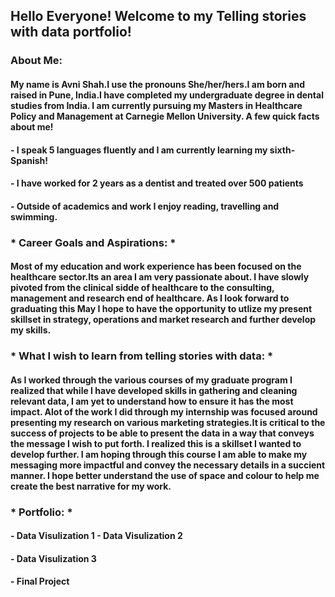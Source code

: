 <h2> Hello Everyone! Welcome to my Telling stories with data portfolio! </h2>

<h3> About Me: </h3> 

<h4> My name is Avni Shah.I use the pronouns She/her/hers.I am born and raised in Pune, India.I have completed my undergraduate degree in dental studies from India. I am currently pursuing my Masters in Healthcare Policy and Management at Carnegie Mellon University. A few quick facts about me! </h4>

<h4> - I speak 5 languages fluently and I am currently learning my sixth- Spanish! </h4>

<h4> - I have worked for 2 years as a dentist and treated over 500 patients </h4>

<h4> - Outside of academics and work I enjoy reading, travelling and swimming. </h4>

<h3> * Career Goals and Aspirations: * </h3>

<h4> Most of my education and work experience has been focused on the healthcare sector.Its an area I am very passionate about. I have slowly pivoted from the clinical sidde of healthcare to the consulting, management and research end of healthcare. As I look forward to graduating this May I hope to have the opportunity to utlize my present skillset in strategy, operations and market research and further develop my skills. </h4>

<h3> * What I wish to learn from telling stories with data: * </h3>

<h4> As I worked through the various courses of my graduate program I realized that while I have developed skills in gathering and cleaning relevant data, I am yet to understand how to ensure it has the most impact. Alot of the work I did through my internship was focused around presenting my research on various marketing strategies.It is critical to the success of projects to be able to present the data in a way that conveys the message I wish to put forth. I realized this is a skillset I wanted to develop further. I am hoping through this course I am able to make my messaging more impactful and convey the necessary details in a succient manner. I hope better understand the use of space and colour to help me create the best narrative for my work. </h4>

<h3> * Portfolio: * </h3>

<h4> - Data Visulization 1 </h4)
 
<h4> - Data Visulization 2 </h4>
 
<h4> - Data Visulization 3 </h4>
 
<h4> - Final Project </h4>
